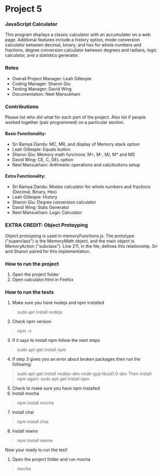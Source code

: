 # Project 5
### JavaScript Calculator
This program displays a classic calculator with an accumulater on a web page. Additonal features include a history option, mode conversion calculator between decimal, binary, and hex for whole numbers and fractions, degree conversion calculator between degrees and radians, logic calculator, and a statistics generator.

### Roles
* Overall Project Manager: Leah Gillespie
* Coding Manager: Sharon Qiu
* Testing Manager: David Wing
* Documentation: Neel Mansukhani

### Contributions
Please list who did what for each part of the project.
Also list if people worked together (pair programmed) on a particular section.

#### Basic Functionality:  
* Sri Ramya Dandu: MC, MR, and display of Memory stack option
* Leah Gillespie: Equals button
* Sharon Qiu: Memory math functions: M+, M-, M/, M* and MS
* David Wing: CE, C, DEL option
* Neel Mansukhani: Arithmetic operations and calc/buttons setup 

#### Extra Functionality:
* Sri Ramya Dandu: Modes calculator for whole numbers and fractions (Decimal, Binary, Hex)
* Leah Gillespie: History
* Sharon Qiu: Degree conversion calculator
* David Wing: Stats Generator 
* Neel Mansukhani: Logic Calculator 

### EXTRA CREDIT: Object Protoyping
Object protoyping is used in memoryFunctions.js. The prototype ("superclass") is the MemoryMath object, and the main object is MemoryAction ("subclass"). Line 211, in the file, defines this
relationship. Sri and Sharon paired for this implementation.

### How to run the project
1. Open the project folder
2. Open calculator.html in Firefox 

### How to run the tests
1. Make sure you have nodejs and npm installed 
>  sudo apt install nodejs
2. Check npm version
> npm -v
3. If it says to install npm follow the next steps
> sudo apt-get install npm
4. If step 3 gives you an error about broken packages then run the following:
> sudo apt-get install nodejs-dev node-gyp libssl1.0-dev
Then install npm again:
> sudo apt-get install npm
5. Check to make sure you have npm installed
6. Install mocha
> npm install mocha
7. Install chai
> npm install chai
8. Install rewire
> npm install rewire

Now your ready to run the test!
1. Open the project folder and run mocha
> mocha
